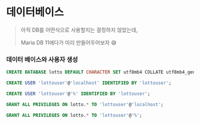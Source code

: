 # 데이터베이스

> 아직 DB를 어떤식으로 사용할지는 결정하지 않았는데,
>
> Maria DB 11에다가 미리 만들어두어보자 😅



### 데이터 베이스와 사용자 생성

```sql
CREATE DATABASE lotto DEFAULT CHARACTER SET utf8mb4 COLLATE utf8mb4_general_ci;

CREATE USER 'lottouser'@'localhost' IDENTIFIED BY 'lottouser';

CREATE USER 'lottouser'@'%' IDENTIFIED BY 'lottouser';

GRANT ALL PRIVILEGES ON lotto.* TO 'lottouser'@'localhost';

GRANT ALL PRIVILEGES ON lotto.* TO 'lottouser'@'%';
```


